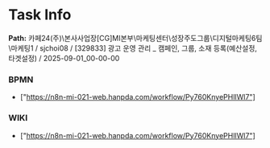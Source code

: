 # Task Info

**Path:** 카페24(주)\본사사업장\[CG]MI본부\마케팅센터\성장주도그룹\디지털마케팅6팀\마케팅1 / sjchoi08 / [329833] 광고 운영 관리 _ 캠페인, 그룹, 소재 등록(예산설정, 타겟설정) / 2025-09-01_00-00-00

### BPMN
- ["https://n8n-mi-021-web.hanpda.com/workflow/Py760KnyePHlIWl7"]

### WIKI
- ["https://n8n-mi-021-web.hanpda.com/workflow/Py760KnyePHlIWl7"]

